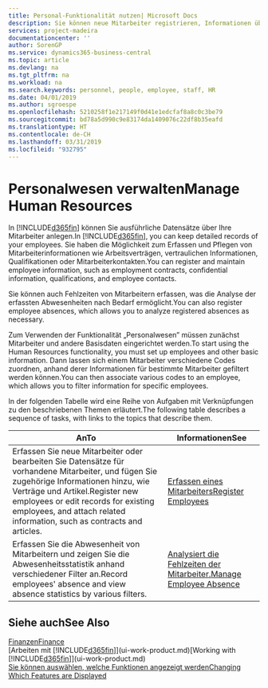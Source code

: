 ```yaml
---
title: Personal-Funktionalität nutzen| Microsoft Docs
description: Sie können neue Mitarbeiter registrieren, Informationen über bestehende Mitarbeiter bearbeiten und Fehlzeiten aufzeichnen und analysieren.
services: project-madeira
documentationcenter: ''
author: SorenGP
ms.service: dynamics365-business-central
ms.topic: article
ms.devlang: na
ms.tgt_pltfrm: na
ms.workload: na
ms.search.keywords: personnel, people, employee, staff, HR
ms.date: 04/01/2019
ms.author: sgroespe
ms.openlocfilehash: 5210258f1e217149f0d41e1edcfaf8a8c0c3be79
ms.sourcegitcommit: bd78a5d990c9e83174da1409076c22df8b35eafd
ms.translationtype: HT
ms.contentlocale: de-CH
ms.lasthandoff: 03/31/2019
ms.locfileid: "932795"
---
```

# <a name="manage-human-resources"></a><span data-ttu-id="0afcb-103">Personalwesen verwalten</span><span class="sxs-lookup"><span data-stu-id="0afcb-103">Manage Human Resources</span></span>
<span data-ttu-id="0afcb-104">In [!INCLUDE[d365fin](includes/d365fin_md.md)] können Sie ausführliche Datensätze über Ihre Mitarbeiter anlegen.</span><span class="sxs-lookup"><span data-stu-id="0afcb-104">In [!INCLUDE[d365fin](includes/d365fin_md.md)], you can keep detailed records of your employees.</span></span> <span data-ttu-id="0afcb-105">Sie haben die Möglichkeit zum Erfassen und Pflegen von Mitarbeiterinformationen wie Arbeitsverträgen, vertraulichen Informationen, Qualifikationen oder Mitarbeiterkontakten.</span><span class="sxs-lookup"><span data-stu-id="0afcb-105">You can register and maintain employee information, such as employment contracts, confidential information, qualifications, and employee contacts.</span></span>

<span data-ttu-id="0afcb-106">Sie können auch Fehlzeiten von Mitarbeitern erfassen, was die Analyse der erfassten Abwesenheiten nach Bedarf ermöglicht.</span><span class="sxs-lookup"><span data-stu-id="0afcb-106">You can also register employee absences, which allows you to analyze registered absences as necessary.</span></span>

<span data-ttu-id="0afcb-107">Zum Verwenden der Funktionalität „Personalwesen” müssen zunächst Mitarbeiter und andere Basisdaten eingerichtet werden.</span><span class="sxs-lookup"><span data-stu-id="0afcb-107">To start using the Human Resources functionality, you must set up employees and other basic information.</span></span> <span data-ttu-id="0afcb-108">Dann lassen sich einem Mitarbeiter verschiedene Codes zuordnen, anhand derer Informationen für bestimmte Mitarbeiter gefiltert werden können.</span><span class="sxs-lookup"><span data-stu-id="0afcb-108">You can then associate various codes to an employee, which allows you to filter information for specific employees.</span></span>

<span data-ttu-id="0afcb-109">In der folgenden Tabelle wird eine Reihe von Aufgaben mit Verknüpfungen zu den beschriebenen Themen erläutert.</span><span class="sxs-lookup"><span data-stu-id="0afcb-109">The following table describes a sequence of tasks, with links to the topics that describe them.</span></span>

| <span data-ttu-id="0afcb-110">An</span><span class="sxs-lookup"><span data-stu-id="0afcb-110">To</span></span> | <span data-ttu-id="0afcb-111">Informationen</span><span class="sxs-lookup"><span data-stu-id="0afcb-111">See</span></span> |
| --- | --- |
| <span data-ttu-id="0afcb-112">Erfassen Sie neue Mitarbeiter oder bearbeiten Sie Datensätze für vorhandene Mitarbeiter, und fügen Sie zugehörige Informationen hinzu, wie Verträge und Artikel.</span><span class="sxs-lookup"><span data-stu-id="0afcb-112">Register new employees or edit records for existing employees, and attach related information, such as contracts and articles.</span></span> |[<span data-ttu-id="0afcb-113">Erfassen eines Mitarbeiters</span><span class="sxs-lookup"><span data-stu-id="0afcb-113">Register Employees</span></span>](hr-how-register-employees.md) |
| <span data-ttu-id="0afcb-114">Erfassen Sie die Abwesenheit von Mitarbeitern und zeigen Sie die Abwesenheitsstatistik anhand verschiedener Filter an.</span><span class="sxs-lookup"><span data-stu-id="0afcb-114">Record employees' absence and view absence statistics by various filters.</span></span> |[<span data-ttu-id="0afcb-115">Analysiert die Fehlzeiten der Mitarbeiter.</span><span class="sxs-lookup"><span data-stu-id="0afcb-115">Manage Employee Absence</span></span>](hr-how-manage-absence.md) |

## <a name="see-also"></a><span data-ttu-id="0afcb-116">Siehe auch</span><span class="sxs-lookup"><span data-stu-id="0afcb-116">See Also</span></span>
[<span data-ttu-id="0afcb-117">Finanzen</span><span class="sxs-lookup"><span data-stu-id="0afcb-117">Finance</span></span>](finance.md)  
<span data-ttu-id="0afcb-118">[Arbeiten mit [!INCLUDE[d365fin](includes/d365fin_md.md)]](ui-work-product.md)</span><span class="sxs-lookup"><span data-stu-id="0afcb-118">[Working with [!INCLUDE[d365fin](includes/d365fin_md.md)]](ui-work-product.md)</span></span>  
[<span data-ttu-id="0afcb-119">Sie können auswählen, welche Funktionen angezeigt werden</span><span class="sxs-lookup"><span data-stu-id="0afcb-119">Changing Which Features are Displayed</span></span>](ui-experiences.md)        

